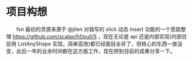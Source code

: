 # 项目构想

&emsp;&emsp;fsn 最初的灵感来源于 @jilen 对我写的 slick 动态 insert 功能的一个思路整理 https://github.com/scalax/hf/pull/5 ，现在无论是 api 还是内部实现(内部目前用 ListAnyShape 实现，简单高效)都已经面目全非了，但核心的东西一直没变，此后一年的业余时间都在这方面工作，现在把到目前的成果分享一下。